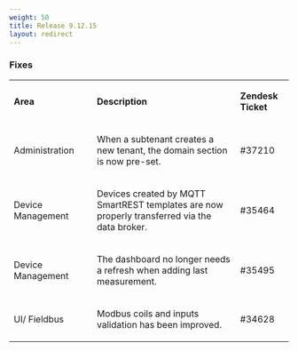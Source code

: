 ```yaml
---
weight: 50
title: Release 9.12.15
layout: redirect
---
```



### Fixes

<table>
<col width = 150>
<tbody>
<tr>
<td>
<p><strong>Area</strong></p>
</td>
<td>
<p><strong>Description</strong></p>
</td>
<td>
<p><strong>Zendesk Ticket</strong></p>
</td>
</tr>
<tr>
<td>
<p><span>Administration</span></p>
</td>
<td>
<p><span>
When a subtenant creates a new tenant, the domain section is now pre-set. </span></p>
</td>
<td>#37210</td>
</tr>
<tr>
<td>
<p><span>Device Management</span></p>
</td>
<td>
<p><span>
Devices created by MQTT SmartREST templates are now properly transferred via the data broker.</span></p>
</td>
<td>
<p><span>#35464</span></p>
</td>
</tr>
<tr>
<td>
<p><span>Device Management</span></p>
</td>
<td>
<p><span>
The dashboard no longer needs a refresh when adding last measurement.</span></p>
</td>
<td>#35495</td>
</tr>
<tr>
<td>
<p><span>UI/ Fieldbus</span></p>
</td>
<td>
<p><span>
Modbus coils and inputs validation has been improved.</span></p>
</td>
<td>
#34628
</td>
</tr>
</tbody>
</table>